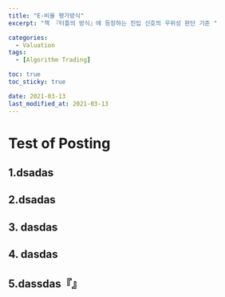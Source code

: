```yaml
---
title: "E-비율 평가방식"
excerpt: "책 『터틀의 방식』에 등장하는 진입 신호의 우위성 판단 기준 "

categories:
  - Valuation
tags:
  - [Algorithm Trading]

toc: true
toc_sticky: true

date: 2021-03-13
last_modified_at: 2021-03-13
---
```


# Test of Posting

## 1.dsadas
## 2.dsadas
## 3. dasdas
## 4. dasdas
## 5.dassdas『』